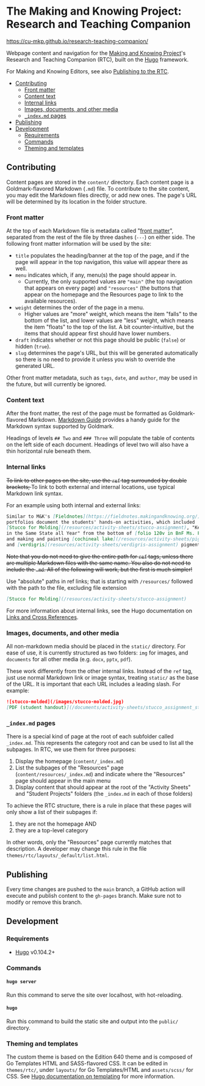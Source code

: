 # The Making and Knowing Project: Research and Teaching Companion

https://cu-mkp.github.io/research-teaching-companion/

Webpage content and navigation for the [Making and Knowing Project](https://makingandknowing.org/)'s Research and Teaching Companion (RTC), built on the [Hugo](https://gohugo.io/) framework.

For Making and Knowing Editors, see also [Publishing to the RTC](https://github.com/cu-mkp/research-teaching-companion/blob/main/how-tos/publishing-to-rtc.md).

- [Contributing](#contributing)
  * [Front matter](#front-matter)
  * [Content text](#content-text)
  * [Internal links](#internal-links)
  * [Images, documents, and other media](#images-documents-and-other-media)
  * [`_index.md` pages](#_indexmd-pages)
- [Publishing](#publishing)
- [Development](#development)
  * [Requirements](#requirements)
  * [Commands](#commands)
  * [Theming and templates](#theming-and-templates)

## Contributing

Content pages are stored in the `content/` directory. Each content page is a Goldmark-flavored Markdown (`.md`) file. To contribute to the site content, you may edit the Markdown files directly, or add new ones. The page's URL will be determined by its location in the folder structure.

### Front matter

At the top of each Markdown file is metadata called "[front matter](https://gohugo.io/content-management/front-matter/)", separated from the rest of the file by three dashes (`---`) on either side. The following front matter information will be used by the site:

-   `title` populates the heading/banner at the top of the page, and if the page will appear in the top navigation, this value will appear there as well.
-   `menu` indicates which, if any, menu(s) the page should appear in.
    -   Currently, the only supported values are `"main"` (the top navigation that appears on every page) and `"resources"` (the buttons that appear on the homepage and the Resources page to link to the available resources).
-   `weight` determines the order of the page in a menu.
    -   Higher values are "more" weight, which means the item "falls" to the bottom of the list, and lower values are "less" weight, which means the item "floats" to the top of the list. A bit counter-intuitive, but the items that should appear first should have lower numbers.
-   `draft` indicates whether or not this page should be public (`false`) or hidden (`true`).
-   `slug` determines the page's URL, but this will be generated automatically so there is no need to provide it unless you wish to override the generated URL.

Other front matter metadata, such as `tags`, `date`, and `author`, may be used in the future, but will currently be ignored.

### Content text

After the front matter, the rest of the page must be formatted as Goldmark-flavored Markdown. [Markdown Guide](https://www.markdownguide.org/tools/hugo/) provides a handy guide for the Markdown syntax supported by Goldmark.

Headings of levels `## Two` and `### Three` will populate the table of contents on the left side of each document. Headings of level two will also have a thin horizontal rule beneath them.

### Internal links

<del>To link to other pages on the site, use the `ref` tag surrounded by double brackets; </del> To link to both external and internal locations, use typical Markdown link syntax.

For an example using both internal and external links:

```markdown
Similar to M&K's [Fieldnotes](https://fieldnotes.makingandknowing.org/), these
portfolios document the students' hands-on activities, which included
[Stucco for Molding](/resources/activity-sheets/stucco-assignment), "Keeping Dry Flowers
in the Same State all Year" from the bottom of [folio 120v in BnF Ms. Fr. 640](https://edition640.makingandknowing.org/#/folios/120v/f/120v/tl),
and making and painting [cochineal lake](/resources/activity-sheets/pigment-cochineal-lake_assignment)
and [verdigris](resources/activity-sheets/verdigris-assignment) pigments.
```

<del>Note that you do not need to give the entire path for `ref` tags, unless there are multiple Markdown files with the same name. You also do not need to include the `.md`. All of the following will work, but the first is much simpler!</del>

Use "absolute" paths in ref links; that is starting with `/resources/` followed with the path to the file, excluding file extension

```markdown
[Stucco for Molding](/resources/activity-sheets/stucco-assignment)
```

For more information about internal links, see the Hugo documentation on [Links and Cross References](https://gohugo.io/content-management/cross-references/).

### Images, documents, and other media

All non-markdown media should be placed in the `static/` directory. For ease of use, it is currently structured as two folders: `img` for images, and `documents` for all other media (e.g. `docx`, `pptx`, `pdf`).

These work differently from the other internal links. Instead of the `ref` tag, just use normal Markdown link or image syntax, treating `static/` as the base of the URL. It is important that each URL includes a leading slash. For example:

```markdown
![stucco-molded](/images/stucco-molded.jpg)
[PDF (student handout)](/documents/activity-sheets/stucco_assignment_student-handout.pdf)
```

### `_index.md` pages

There is a special kind of page at the root of each subfolder called `_index.md`. This represents the category root and can be used to list all the subpages. In RTC, we use them for three purposes:

1. Display the homepage (`content/_index.md`)
2. List the subpages of the "Resources" page (`content/resources/_index.md`) and indicate where the "Resources" page should appear in the main menu
3. Display content that should appear at the root of the "Activity Sheets" and "Student Projects" folders (the `_index.md` in each of those folders)

To achieve the RTC structure, there is a rule in place that these pages will only show a list of their subpages if:

1. they are not the homepage AND
2. they are a top-level category

In other words, only the "Resources" page currently matches that description. A developer may change this rule in the file `themes/rtc/layouts/_default/list.html`.

## Publishing

Every time changes are pushed to the `main` branch, a GitHub action will execute and publish content to the `gh-pages` branch. Make sure not to modify or remove this branch.

## Development

### Requirements

-   [Hugo](https://gohugo.io/) v0.104.2+

### Commands

#### `hugo server`

Run this command to serve the site over localhost, with hot-reloading.

#### `hugo`

Run this command to build the static site and output into the `public/` directory.

### Theming and templates

The custom theme is based on the Edition 640 theme and is composed of Go Templates HTML and SASS-flavored CSS. It can be edited in `themes/rtc/`, under `layouts/` for Go Templates/HTML and `assets/scss/` for CSS. See [Hugo documentation on templating](https://gohugo.io/templates/introduction/) for more information.
